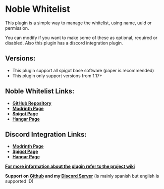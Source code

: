 # Noble Whitelist
This plugin is a simple way to manage the whitelist, using name, uuid or permission.

You can modify if you want to make some of these as optional, required or disabled.
Also this plugin has a discord integration plugin.

## Versions:
- This plugin support all spigot base software (paper is recommended)
- This plugin only support versions from 1.17+

## Noble Whitelist Links:

- **[GitHub Repository](https://github.com/NobelD/NobleWhitelist)**
- **[Modrinth Page](https://modrinth.com/plugin/noble-whitelist)**
- **[Spigot Page](https://www.spigotmc.org/resources/noble-whitelist.113107/)**
- **[Hangar Page](https://hangar.papermc.io/NobelD/NobleWhitelist)**

## Discord Integration Links:
- **[Modrinth Page](https://modrinth.com/plugin/noble-whitelist-discord-integration)**
- **[Spigot Page](https://www.spigotmc.org/resources/noble-whitelist-discord-integration.113896/)**
- **[Hangar Page](https://hangar.papermc.io/NobelD/NobleWhitelistDiscord)**

**[For more information about the plugin refer to the project wiki](https://github.com/NobelD/NobleWhitelist/wiki)**

**Support on [Github](https://github.com/NobelD/NobleWhitelist/issues) and my [Discord Server](https://discord.com/invite/WywWcDymaN)** (is mainly spanish but english is supported :D)
